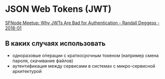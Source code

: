 # JSON Web Tokens (JWT)

[SFNode Meetup: Why JWTs Are Bad for Authentication - Randall Deggess - 2018-01](https://www.youtube.com/watch?v=GdJ0wFi1Jyo)

## В каких случаях использовать
- одноразовые операции с краткосрочным токеном (например смена пароля, скачивание файлов)
- аутентификация между сервисами в системах с микро-сервисной архитектурой
